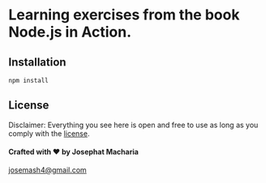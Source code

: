 # Learning exercises from the book Node.js in Action.

## Installation

  `npm install`

## License

Disclaimer: Everything you see here is open and free to use as long as you comply with the [license](https://github.com/joemash/node-js-in-action/blob/master/LICENSE.md). 

#### Crafted with ❤️ by Josephat Macharia
josemash4@gmail.com
